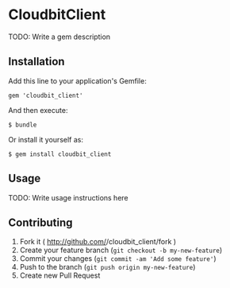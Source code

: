 # CloudbitClient

TODO: Write a gem description

## Installation

Add this line to your application's Gemfile:

    gem 'cloudbit_client'

And then execute:

    $ bundle

Or install it yourself as:

    $ gem install cloudbit_client

## Usage

TODO: Write usage instructions here

## Contributing

1. Fork it ( http://github.com/<my-github-username>/cloudbit_client/fork )
2. Create your feature branch (`git checkout -b my-new-feature`)
3. Commit your changes (`git commit -am 'Add some feature'`)
4. Push to the branch (`git push origin my-new-feature`)
5. Create new Pull Request

